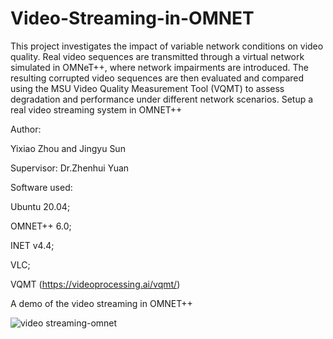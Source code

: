 # Video-Streaming-in-OMNET
This project investigates the impact of variable network conditions on video quality. Real video sequences are transmitted through a virtual network simulated in OMNeT++, where network impairments are introduced. The resulting corrupted video sequences are then evaluated and compared using the MSU Video Quality Measurement Tool (VQMT) to assess degradation and performance under different network scenarios.
Setup a real video streaming system in OMNET++

Author:

Yixiao Zhou and Jingyu Sun

Supervisor: Dr.Zhenhui Yuan

Software used:

Ubuntu 20.04;

OMNET++ 6.0;

INET v4.4;

VLC;

VQMT (https://videoprocessing.ai/vqmt/)

A demo of the video streaming in OMNET++

![video streaming-omnet](https://github.com/user-attachments/assets/8143db05-669c-415b-964a-7e11e2150646)
